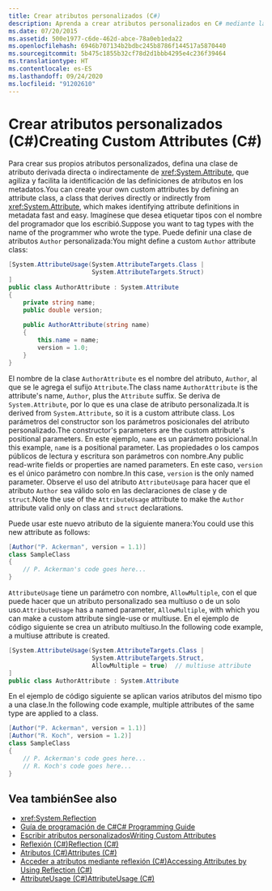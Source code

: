 ```yaml
---
title: Crear atributos personalizados (C#)
description: Aprenda a crear atributos personalizados en C# mediante la definición de una clase de atributo que se derive de la clase de atributos.
ms.date: 07/20/2015
ms.assetid: 500e1977-c6de-462d-abce-78a0eb1eda22
ms.openlocfilehash: 6946b707134b2bdbc245b8786f144517a5870440
ms.sourcegitcommit: 5b475c1855b32cf78d2d1bbb4295e4c236f39464
ms.translationtype: HT
ms.contentlocale: es-ES
ms.lasthandoff: 09/24/2020
ms.locfileid: "91202610"
---
```

# <a name="creating-custom-attributes-c"></a><span data-ttu-id="4810f-103">Crear atributos personalizados (C#)</span><span class="sxs-lookup"><span data-stu-id="4810f-103">Creating Custom Attributes (C#)</span></span>

<span data-ttu-id="4810f-104">Para crear sus propios atributos personalizados, defina una clase de atributo derivada directa o indirectamente de <xref:System.Attribute>, que agiliza y facilita la identificación de las definiciones de atributos en los metadatos.</span><span class="sxs-lookup"><span data-stu-id="4810f-104">You can create your own custom attributes by defining an attribute class, a class that derives directly or indirectly from <xref:System.Attribute>, which makes identifying attribute definitions in metadata fast and easy.</span></span> <span data-ttu-id="4810f-105">Imagínese que desea etiquetar tipos con el nombre del programador que los escribió.</span><span class="sxs-lookup"><span data-stu-id="4810f-105">Suppose you want to tag types with the name of the programmer who wrote the type.</span></span> <span data-ttu-id="4810f-106">Puede definir una clase de atributos `Author` personalizada:</span><span class="sxs-lookup"><span data-stu-id="4810f-106">You might define a custom `Author` attribute class:</span></span>  
  
```csharp  
[System.AttributeUsage(System.AttributeTargets.Class |  
                       System.AttributeTargets.Struct)  
]  
public class AuthorAttribute : System.Attribute  
{  
    private string name;  
    public double version;  
  
    public AuthorAttribute(string name)  
    {  
        this.name = name;  
        version = 1.0;  
    }  
}  
```  
  
 <span data-ttu-id="4810f-107">El nombre de la clase `AuthorAttribute` es el nombre del atributo, `Author`, al que se le agrega el sufijo `Attribute`.</span><span class="sxs-lookup"><span data-stu-id="4810f-107">The class name `AuthorAttribute` is the attribute's name, `Author`, plus the `Attribute` suffix.</span></span> <span data-ttu-id="4810f-108">Se deriva de `System.Attribute`, por lo que es una clase de atributo personalizada.</span><span class="sxs-lookup"><span data-stu-id="4810f-108">It is derived from `System.Attribute`, so it is a custom attribute class.</span></span> <span data-ttu-id="4810f-109">Los parámetros del constructor son los parámetros posicionales del atributo personalizado.</span><span class="sxs-lookup"><span data-stu-id="4810f-109">The constructor's parameters are the custom attribute's positional parameters.</span></span> <span data-ttu-id="4810f-110">En este ejemplo, `name` es un parámetro posicional.</span><span class="sxs-lookup"><span data-stu-id="4810f-110">In this example, `name` is a positional parameter.</span></span> <span data-ttu-id="4810f-111">Las propiedades o los campos públicos de lectura y escritura son parámetros con nombre.</span><span class="sxs-lookup"><span data-stu-id="4810f-111">Any public read-write fields or properties are named parameters.</span></span> <span data-ttu-id="4810f-112">En este caso, `version` es el único parámetro con nombre.</span><span class="sxs-lookup"><span data-stu-id="4810f-112">In this case, `version` is the only named parameter.</span></span> <span data-ttu-id="4810f-113">Observe el uso del atributo `AttributeUsage` para hacer que el atributo `Author` sea válido solo en las declaraciones de clase y de `struct`.</span><span class="sxs-lookup"><span data-stu-id="4810f-113">Note the use of the `AttributeUsage` attribute to make the `Author` attribute valid only on class and `struct` declarations.</span></span>  
  
 <span data-ttu-id="4810f-114">Puede usar este nuevo atributo de la siguiente manera:</span><span class="sxs-lookup"><span data-stu-id="4810f-114">You could use this new attribute as follows:</span></span>  
  
```csharp  
[Author("P. Ackerman", version = 1.1)]  
class SampleClass  
{  
    // P. Ackerman's code goes here...  
}  
```  
  
 <span data-ttu-id="4810f-115">`AttributeUsage` tiene un parámetro con nombre, `AllowMultiple`, con el que puede hacer que un atributo personalizado sea multiuso o de un solo uso.</span><span class="sxs-lookup"><span data-stu-id="4810f-115">`AttributeUsage` has a named parameter, `AllowMultiple`, with which you can make a custom attribute single-use or multiuse.</span></span> <span data-ttu-id="4810f-116">En el ejemplo de código siguiente se crea un atributo multiuso.</span><span class="sxs-lookup"><span data-stu-id="4810f-116">In the following code example, a multiuse attribute is created.</span></span>  
  
```csharp  
[System.AttributeUsage(System.AttributeTargets.Class |  
                       System.AttributeTargets.Struct,  
                       AllowMultiple = true)  // multiuse attribute  
]  
public class AuthorAttribute : System.Attribute  
```  
  
 <span data-ttu-id="4810f-117">En el ejemplo de código siguiente se aplican varios atributos del mismo tipo a una clase.</span><span class="sxs-lookup"><span data-stu-id="4810f-117">In the following code example, multiple attributes of the same type are applied to a class.</span></span>  
  
```csharp  
[Author("P. Ackerman", version = 1.1)]  
[Author("R. Koch", version = 1.2)]  
class SampleClass  
{  
    // P. Ackerman's code goes here...  
    // R. Koch's code goes here...  
}  
```  
  
## <a name="see-also"></a><span data-ttu-id="4810f-118">Vea también</span><span class="sxs-lookup"><span data-stu-id="4810f-118">See also</span></span>

- <xref:System.Reflection>
- [<span data-ttu-id="4810f-119">Guía de programación de C#</span><span class="sxs-lookup"><span data-stu-id="4810f-119">C# Programming Guide</span></span>](../../index.md)
- [<span data-ttu-id="4810f-120">Escribir atributos personalizados</span><span class="sxs-lookup"><span data-stu-id="4810f-120">Writing Custom Attributes</span></span>](../../../../standard/attributes/writing-custom-attributes.md)
- [<span data-ttu-id="4810f-121">Reflexión (C#)</span><span class="sxs-lookup"><span data-stu-id="4810f-121">Reflection (C#)</span></span>](../reflection.md)
- [<span data-ttu-id="4810f-122">Atributos (C#)</span><span class="sxs-lookup"><span data-stu-id="4810f-122">Attributes (C#)</span></span>](./index.md)
- [<span data-ttu-id="4810f-123">Acceder a atributos mediante reflexión (C#)</span><span class="sxs-lookup"><span data-stu-id="4810f-123">Accessing Attributes by Using Reflection (C#)</span></span>](./accessing-attributes-by-using-reflection.md)
- [<span data-ttu-id="4810f-124">AttributeUsage (C#)</span><span class="sxs-lookup"><span data-stu-id="4810f-124">AttributeUsage (C#)</span></span>](../../../language-reference/attributes/general.md)
